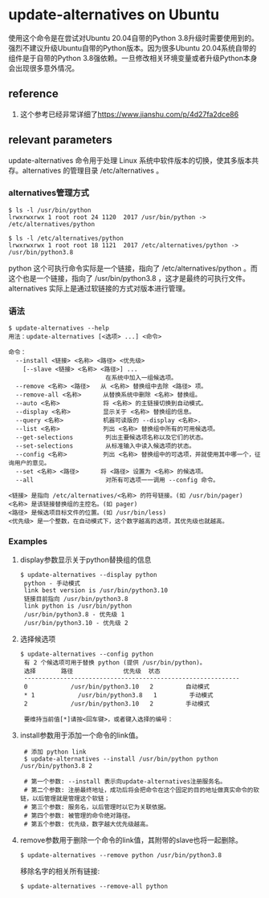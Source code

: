 # update-alternatives on Ubuntu

使用这个命令是在尝试对Ubuntu 20.04自带的Python 3.8升级时需要使用到的。强烈不建议升级Ubuntu自带的Python版本。因为很多Ubuntu 20.04系统自带的组件是于自带的Python 3.8强依赖。一旦修改相关环境变量或者升级Python本身会出现很多意外情况。

## reference

1. 这个参考已经非常详细了<https://www.jianshu.com/p/4d27fa2dce86>

## relevant parameters

update-alternatives 命令用于处理 Linux 系统中软件版本的切换，使其多版本共存。alternatives 的管理目录 /etc/alternatives 。

### alternatives管理方式

```shell
$ ls -l /usr/bin/python
lrwxrwxrwx 1 root root 24 1120  2017 /usr/bin/python -> /etc/alternatives/python

$ ls -l /etc/alternatives/python
lrwxrwxrwx 1 root root 18 1121  2017 /etc/alternatives/python -> /usr/bin/python3.8
```

python 这个可执行命令实际是一个链接，指向了 /etc/alternatives/python 。而这个也是一个链接，指向了 /usr/bin/python3.8 ，这才是最终的可执行文件。alternatives 实际上是通过软链接的方式对版本进行管理。

### 语法

```shell
$ update-alternatives --help
用法：update-alternatives [<选项> ...] <命令>

命令：
  --install <链接> <名称> <路径> <优先级>
    [--slave <链接> <名称> <路径>] ...
                           在系统中加入一组候选项。
  --remove <名称> <路径>   从 <名称> 替换组中去除 <路径> 项。
  --remove-all <名称>      从替换系统中删除 <名称> 替换组。
  --auto <名称>            将 <名称> 的主链接切换到自动模式。
  --display <名称>         显示关于 <名称> 替换组的信息。
  --query <名称>           机器可读版的 --display <名称>.
  --list <名称>            列出 <名称> 替换组中所有的可用候选项。
  --get-selections         列出主要候选项名称以及它们的状态。
  --set-selections         从标准输入中读入候选项的状态。
  --config <名称>          列出 <名称> 替换组中的可选项，并就使用其中哪一个，征询用户的意见。
  --set <名称> <路径>      将 <路径> 设置为 <名称> 的候选项。
  --all                    对所有可选项一一调用 --config 命令。

<链接> 是指向 /etc/alternatives/<名称> 的符号链接。(如 /usr/bin/pager)
<名称> 是该链接替换组的主控名。(如 pager)
<路径> 是候选项目标文件的位置。(如 /usr/bin/less)
<优先级> 是一个整数，在自动模式下，这个数字越高的选项，其优先级也就越高。
```

### Examples

1. display参数显示关于python替换组的信息
   ```shell
   $ update-alternatives --display python 
    python - 手动模式
    link best version is /usr/bin/python3.10
    链接目前指向 /usr/bin/python3.8
    link python is /usr/bin/python
    /usr/bin/python3.8 - 优先级 1
    /usr/bin/python3.10 - 优先级 2
   ```
2. 选择候选项
   ```shell
   $ update-alternatives --config python    
    有 2 个候选项可用于替换 python (提供 /usr/bin/python)。
    选择       路径              优先级  状态
    ------------------------------------------------------------
    0            /usr/bin/python3.10   2         自动模式
    * 1            /usr/bin/python3.8   1         手动模式
    2            /usr/bin/python3.10   2         手动模式

    要维持当前值[*]请按<回车键>，或者键入选择的编号：
   ```
3. install参数用于添加一个命令的link值。
   ```shell
    # 添加 python link
    $ update-alternatives --install /usr/bin/python python /usr/bin/python3.8 2

    # 第一个参数: --install 表示向update-alternatives注册服务名。
    # 第二个参数: 注册最终地址，成功后将会把命令在这个固定的目的地址做真实命令的软链，以后管理就是管理这个软链；
    # 第三个参数: 服务名，以后管理时以它为关联依据。
    # 第四个参数: 被管理的命令绝对路径。
    # 第五个参数: 优先级，数字越大优先级越高。
   ```
4. remove参数用于删除一个命令的link值，其附带的slave也将一起删除。
   ```shell
   $ update-alternatives --remove python /usr/bin/python3.8
   ```
   移除名字的相关所有链接:
   ```shell
   $ update-alternatives --remove-all python
   ```
